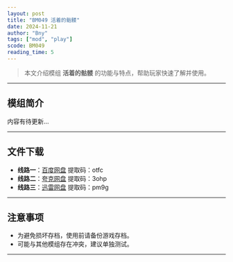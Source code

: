 ```yaml
---
layout: post
title: "BM049 活着的骷髅"
date: 2024-11-21
author: "Bny"
tags: ["mod", "play"]
scode: BM049
reading_time: 5
---
```


> 本文介绍模组 **活着的骷髅** 的功能与特点，帮助玩家快速了解并使用。

---

## 模组简介

内容有待更新...

---


## 文件下载
- **线路一**：[百度网盘](https://pan.baidu.com/s/1bL0Y2j0uJ00Azw14o0BnwA?pwd=otfc)  提取码：otfc  
- **线路二**：[夸克网盘](https://pan.quark.cn/s/ac7c974150e7?pwd=3ohp)  提取码：3ohp  
- **线路三**：[迅雷网盘](https://pan.xunlei.com/s/VOCCbaf1FJhfcq0_ijHSixYQA1?pwd=pm9g)  提取码：pm9g  

---

## 注意事项
- 为避免损坏存档，使用前请备份游戏存档。
- 可能与其他模组存在冲突，建议单独测试。

---

